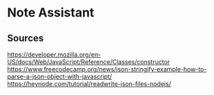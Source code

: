 # Note Assistant 

## Sources 
https://developer.mozilla.org/en-US/docs/Web/JavaScript/Reference/Classes/constructor
https://www.freecodecamp.org/news/json-stringify-example-how-to-parse-a-json-object-with-javascript/
https://heynode.com/tutorial/readwrite-json-files-nodejs/
